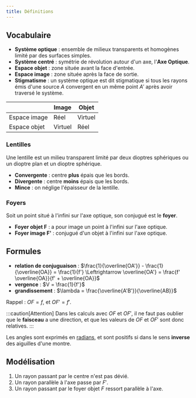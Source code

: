 ```yaml
---
title: Définitions
---
```


## Vocabulaire

- **Système optique** : ensemble de milieux transparents et homogènes limité par des surfaces simples.
- **Système centré** : symétrie de révolution autour d'un axe, l'**Axe Optique**.
- **Espace objet** : zone située avant la face d'entrée.
- **Espace image** : zone située après la face de sortie.
- **Stigmatisme** : un système optique est dit stigmatique si tous les rayons émis d'une source $A$ convergent en un même point $A'$ après avoir traversé le système.

|              | Image   | Objet   |
|--------------|---------|---------|
| Espace image | Réel    | Virtuel |
| Espace objet | Virtuel | Réel    |

### Lentilles

Une lentille est un milieu transparent limité par deux dioptres sphériques ou un dioptre plan et un dioptre sphérique.

- **Convergente** : centre **plus** épais que les bords.
- **Divergente** : centre **moins** épais que les bords.
- **Mince** : on néglige l'épaisseur de la lentille.

### Foyers

Soit un point situé à l'infini sur l'axe optique, son conjugué est le **foyer**.

- **Foyer objet F** : a pour image un point à l'infini sur l'axe optique.
- **Foyer image F'** : conjugué d'un objet à l'infini sur l'axe optique.

## Formules

- **relation de conjuguaison** : $\frac{1}{\overline{OA'}} - \frac{1}{\overline{OA}} = \frac{1}{f'} \Leftrightarrow \overline{OA'} = \frac{f' \overline{OA}}{f' + \overline{OA}}$
- **vergence** : $V = \frac{1}{f'}$
- **grandissement** : $\lambda = \frac{\overline{A'B'}}{\overline{AB}}$

Rappel : $OF = f$, et $OF' = f'$.

:::caution[Attention]
Dans les calculs avec $OF$ et $OF'$, il ne faut pas oublier que le **faisceau** a une direction, et que les valeurs de $OF$ et $OF'$ sont donc relatives.
:::

Les angles sont exprimés en [radians](https://fr.wikipedia.org/wiki/Radian), et sont positifs si dans le sens **inverse** des aiguilles d'une montre.

## Modélisation

1. Un rayon passant par le centre n'est pas dévié.
2. Un rayon parallèle à l'axe passe par $F'$.
3. Un rayon passant par le foyer objet $F$ ressort parallèle à l'axe.
